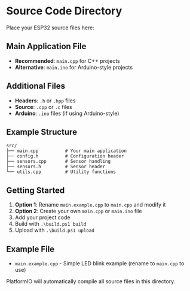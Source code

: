 # Source Code Directory

Place your ESP32 source files here:

## Main Application File
- **Recommended**: `main.cpp` for C++ projects
- **Alternative**: `main.ino` for Arduino-style projects

## Additional Files
- **Headers**: `.h` or `.hpp` files
- **Source**: `.cpp` or `.c` files
- **Arduino**: `.ino` files (if using Arduino-style)

## Example Structure
```
src/
├── main.cpp          # Your main application
├── config.h          # Configuration header
├── sensors.cpp       # Sensor handling
├── sensors.h         # Sensor header
└── utils.cpp         # Utility functions
```

## Getting Started
1. **Option 1**: Rename `main.example.cpp` to `main.cpp` and modify it
2. **Option 2**: Create your own `main.cpp` or `main.ino` file
3. Add your project code
4. Build with `.\build.ps1 build`
5. Upload with `.\build.ps1 upload`

## Example File
- `main.example.cpp` - Simple LED blink example (rename to `main.cpp` to use)

PlatformIO will automatically compile all source files in this directory.